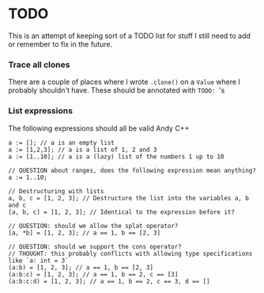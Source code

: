 # TODO

This is an attempt of keeping sort of a TODO list for stuff I still need to add or remember to fix in the future.

### Trace all clones
There are a couple of places where I wrote `.clone()` on a `Value` where I probably shouldn't have. These should be annotated with `TODO: `'s

### List expressions
The following expressions should all be valid Andy C++

```ndc
a := []; // a is an empty list
a := [1,2,3]; // a is a list of 1, 2 and 3
a := [1..10]; // a is a (lazy) list of the numbers 1 up to 10

// QUESTION about ranges, does the following expression mean anything?
a := 1..10;

// Destructuring with lists
a, b, c = [1, 2, 3]; // Destructure the list into the variables a, b and c
[a, b, c] = [1, 2, 3]; // Identical to the expression before it?

// QUESTION: should we allow the splat operator?
[a, *b] = [1, 2, 3]; // a == 1, b == [2, 3]

// QUESTION: should we support the cons operator?
// THOUGHT: this probably conflicts with allowing type specifications like `a: int = 3`
(a:b) = [1, 2, 3]; // a == 1, b == [2, 3]
(a:b:c) = [1, 2, 3]; // a == 1, b == 2, c == [3]
(a:b:c:d) = [1, 2, 3]; // a == 1, b == 2, c == 3, d == []
```

